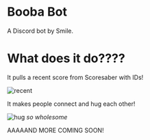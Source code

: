 # Booba Bot
A Discord bot by Smile.

# What does it do????

It pulls a recent score from Scoresaber with IDs!

![recent](https://user-images.githubusercontent.com/85846415/201528169-031fb3c5-a969-4113-92ef-af604433a0db.png)

It makes people connect and hug each other!

![hug](https://user-images.githubusercontent.com/85846415/201528207-d0f12c75-02c7-4f9f-ac57-4c1d3603f2da.png)
*so wholesome*

AAAAAND MORE COMING SOON!
